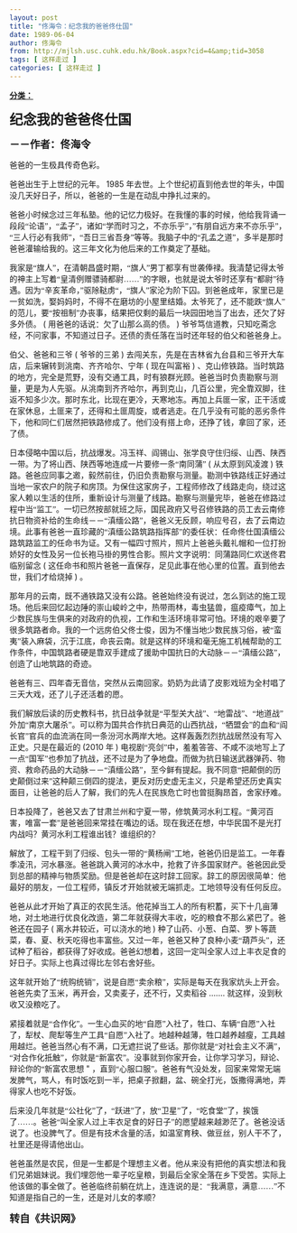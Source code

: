 ```yaml
---
layout: post
title: "佟海令：纪念我的爸爸佟仕国"
date: 1989-06-04
author: 佟海令
from: http://mjlsh.usc.cuhk.edu.hk/Book.aspx?cid=4&amp;tid=3058
tags: [ 这样走过 ]
categories: [ 这样走过 ]
---
```


<div style="margin: 15px 10px 10px 0px;">
<div>
<span id="ctl00_ContentPlaceHolder1_chapter1_SubjectLabel" style="font-weight:bold;text-decoration:underline;">
   分类：
  </span>
</div>
<!--[if gte mso 9]><xml>
 <o:OfficeDocumentSettings>
  <o:AllowPNG/>
 </o:OfficeDocumentSettings>
</xml><![endif]-->
<!--[if gte mso 9]><xml>
 <w:WordDocument>
  <w:View>Normal</w:View>
  <w:Zoom>0</w:Zoom>
  <w:TrackMoves/>
  <w:TrackFormatting/>
  <w:PunctuationKerning/>
  <w:ValidateAgainstSchemas/>
  <w:SaveIfXMLInvalid>false</w:SaveIfXMLInvalid>
  <w:IgnoreMixedContent>false</w:IgnoreMixedContent>
  <w:AlwaysShowPlaceholderText>false</w:AlwaysShowPlaceholderText>
  <w:DoNotPromoteQF/>
  <w:LidThemeOther>EN-US</w:LidThemeOther>
  <w:LidThemeAsian>JA</w:LidThemeAsian>
  <w:LidThemeComplexScript>X-NONE</w:LidThemeComplexScript>
  <w:Compatibility>
   <w:BreakWrappedTables/>
   <w:SnapToGridInCell/>
   <w:WrapTextWithPunct/>
   <w:UseAsianBreakRules/>
   <w:DontGrowAutofit/>
   <w:SplitPgBreakAndParaMark/>
   <w:EnableOpenTypeKerning/>
   <w:DontFlipMirrorIndents/>
   <w:OverrideTableStyleHps/>
   <w:UseFELayout/>
  </w:Compatibility>
  <m:mathPr>
   <m:mathFont m:val="Cambria Math"/>
   <m:brkBin m:val="before"/>
   <m:brkBinSub m:val="&#45;-"/>
   <m:smallFrac m:val="off"/>
   <m:dispDef/>
   <m:lMargin m:val="0"/>
   <m:rMargin m:val="0"/>
   <m:defJc m:val="centerGroup"/>
   <m:wrapIndent m:val="1440"/>
   <m:intLim m:val="subSup"/>
   <m:naryLim m:val="undOvr"/>
  </m:mathPr></w:WordDocument>
</xml><![endif]-->
<!--[if gte mso 9]><xml>
 <w:LatentStyles DefLockedState="false" DefUnhideWhenUsed="true"
  DefSemiHidden="true" DefQFormat="false" DefPriority="99"
  LatentStyleCount="276">
  <w:LsdException Locked="false" Priority="0" SemiHidden="false"
   UnhideWhenUsed="false" QFormat="true" Name="Normal"/>
  <w:LsdException Locked="false" Priority="9" SemiHidden="false"
   UnhideWhenUsed="false" QFormat="true" Name="heading 1"/>
  <w:LsdException Locked="false" Priority="9" QFormat="true" Name="heading 2"/>
  <w:LsdException Locked="false" Priority="9" QFormat="true" Name="heading 3"/>
  <w:LsdException Locked="false" Priority="9" QFormat="true" Name="heading 4"/>
  <w:LsdException Locked="false" Priority="9" QFormat="true" Name="heading 5"/>
  <w:LsdException Locked="false" Priority="9" QFormat="true" Name="heading 6"/>
  <w:LsdException Locked="false" Priority="9" QFormat="true" Name="heading 7"/>
  <w:LsdException Locked="false" Priority="9" QFormat="true" Name="heading 8"/>
  <w:LsdException Locked="false" Priority="9" QFormat="true" Name="heading 9"/>
  <w:LsdException Locked="false" Priority="39" Name="toc 1"/>
  <w:LsdException Locked="false" Priority="39" Name="toc 2"/>
  <w:LsdException Locked="false" Priority="39" Name="toc 3"/>
  <w:LsdException Locked="false" Priority="39" Name="toc 4"/>
  <w:LsdException Locked="false" Priority="39" Name="toc 5"/>
  <w:LsdException Locked="false" Priority="39" Name="toc 6"/>
  <w:LsdException Locked="false" Priority="39" Name="toc 7"/>
  <w:LsdException Locked="false" Priority="39" Name="toc 8"/>
  <w:LsdException Locked="false" Priority="39" Name="toc 9"/>
  <w:LsdException Locked="false" Priority="35" QFormat="true" Name="caption"/>
  <w:LsdException Locked="false" Priority="10" SemiHidden="false"
   UnhideWhenUsed="false" QFormat="true" Name="Title"/>
  <w:LsdException Locked="false" Priority="0" Name="Default Paragraph Font"/>
  <w:LsdException Locked="false" Priority="11" SemiHidden="false"
   UnhideWhenUsed="false" QFormat="true" Name="Subtitle"/>
  <w:LsdException Locked="false" Priority="22" SemiHidden="false"
   UnhideWhenUsed="false" QFormat="true" Name="Strong"/>
  <w:LsdException Locked="false" Priority="20" SemiHidden="false"
   UnhideWhenUsed="false" QFormat="true" Name="Emphasis"/>
  <w:LsdException Locked="false" Priority="59" SemiHidden="false"
   UnhideWhenUsed="false" Name="Table Grid"/>
  <w:LsdException Locked="false" UnhideWhenUsed="false" Name="Placeholder Text"/>
  <w:LsdException Locked="false" Priority="1" SemiHidden="false"
   UnhideWhenUsed="false" QFormat="true" Name="No Spacing"/>
  <w:LsdException Locked="false" Priority="60" SemiHidden="false"
   UnhideWhenUsed="false" Name="Light Shading"/>
  <w:LsdException Locked="false" Priority="61" SemiHidden="false"
   UnhideWhenUsed="false" Name="Light List"/>
  <w:LsdException Locked="false" Priority="62" SemiHidden="false"
   UnhideWhenUsed="false" Name="Light Grid"/>
  <w:LsdException Locked="false" Priority="63" SemiHidden="false"
   UnhideWhenUsed="false" Name="Medium Shading 1"/>
  <w:LsdException Locked="false" Priority="64" SemiHidden="false"
   UnhideWhenUsed="false" Name="Medium Shading 2"/>
  <w:LsdException Locked="false" Priority="65" SemiHidden="false"
   UnhideWhenUsed="false" Name="Medium List 1"/>
  <w:LsdException Locked="false" Priority="66" SemiHidden="false"
   UnhideWhenUsed="false" Name="Medium List 2"/>
  <w:LsdException Locked="false" Priority="67" SemiHidden="false"
   UnhideWhenUsed="false" Name="Medium Grid 1"/>
  <w:LsdException Locked="false" Priority="68" SemiHidden="false"
   UnhideWhenUsed="false" Name="Medium Grid 2"/>
  <w:LsdException Locked="false" Priority="69" SemiHidden="false"
   UnhideWhenUsed="false" Name="Medium Grid 3"/>
  <w:LsdException Locked="false" Priority="70" SemiHidden="false"
   UnhideWhenUsed="false" Name="Dark List"/>
  <w:LsdException Locked="false" Priority="71" SemiHidden="false"
   UnhideWhenUsed="false" Name="Colorful Shading"/>
  <w:LsdException Locked="false" Priority="72" SemiHidden="false"
   UnhideWhenUsed="false" Name="Colorful List"/>
  <w:LsdException Locked="false" Priority="73" SemiHidden="false"
   UnhideWhenUsed="false" Name="Colorful Grid"/>
  <w:LsdException Locked="false" Priority="60" SemiHidden="false"
   UnhideWhenUsed="false" Name="Light Shading Accent 1"/>
  <w:LsdException Locked="false" Priority="61" SemiHidden="false"
   UnhideWhenUsed="false" Name="Light List Accent 1"/>
  <w:LsdException Locked="false" Priority="62" SemiHidden="false"
   UnhideWhenUsed="false" Name="Light Grid Accent 1"/>
  <w:LsdException Locked="false" Priority="63" SemiHidden="false"
   UnhideWhenUsed="false" Name="Medium Shading 1 Accent 1"/>
  <w:LsdException Locked="false" Priority="64" SemiHidden="false"
   UnhideWhenUsed="false" Name="Medium Shading 2 Accent 1"/>
  <w:LsdException Locked="false" Priority="65" SemiHidden="false"
   UnhideWhenUsed="false" Name="Medium List 1 Accent 1"/>
  <w:LsdException Locked="false" UnhideWhenUsed="false" Name="Revision"/>
  <w:LsdException Locked="false" Priority="34" SemiHidden="false"
   UnhideWhenUsed="false" QFormat="true" Name="List Paragraph"/>
  <w:LsdException Locked="false" Priority="29" SemiHidden="false"
   UnhideWhenUsed="false" QFormat="true" Name="Quote"/>
  <w:LsdException Locked="false" Priority="30" SemiHidden="false"
   UnhideWhenUsed="false" QFormat="true" Name="Intense Quote"/>
  <w:LsdException Locked="false" Priority="66" SemiHidden="false"
   UnhideWhenUsed="false" Name="Medium List 2 Accent 1"/>
  <w:LsdException Locked="false" Priority="67" SemiHidden="false"
   UnhideWhenUsed="false" Name="Medium Grid 1 Accent 1"/>
  <w:LsdException Locked="false" Priority="68" SemiHidden="false"
   UnhideWhenUsed="false" Name="Medium Grid 2 Accent 1"/>
  <w:LsdException Locked="false" Priority="69" SemiHidden="false"
   UnhideWhenUsed="false" Name="Medium Grid 3 Accent 1"/>
  <w:LsdException Locked="false" Priority="70" SemiHidden="false"
   UnhideWhenUsed="false" Name="Dark List Accent 1"/>
  <w:LsdException Locked="false" Priority="71" SemiHidden="false"
   UnhideWhenUsed="false" Name="Colorful Shading Accent 1"/>
  <w:LsdException Locked="false" Priority="72" SemiHidden="false"
   UnhideWhenUsed="false" Name="Colorful List Accent 1"/>
  <w:LsdException Locked="false" Priority="73" SemiHidden="false"
   UnhideWhenUsed="false" Name="Colorful Grid Accent 1"/>
  <w:LsdException Locked="false" Priority="60" SemiHidden="false"
   UnhideWhenUsed="false" Name="Light Shading Accent 2"/>
  <w:LsdException Locked="false" Priority="61" SemiHidden="false"
   UnhideWhenUsed="false" Name="Light List Accent 2"/>
  <w:LsdException Locked="false" Priority="62" SemiHidden="false"
   UnhideWhenUsed="false" Name="Light Grid Accent 2"/>
  <w:LsdException Locked="false" Priority="63" SemiHidden="false"
   UnhideWhenUsed="false" Name="Medium Shading 1 Accent 2"/>
  <w:LsdException Locked="false" Priority="64" SemiHidden="false"
   UnhideWhenUsed="false" Name="Medium Shading 2 Accent 2"/>
  <w:LsdException Locked="false" Priority="65" SemiHidden="false"
   UnhideWhenUsed="false" Name="Medium List 1 Accent 2"/>
  <w:LsdException Locked="false" Priority="66" SemiHidden="false"
   UnhideWhenUsed="false" Name="Medium List 2 Accent 2"/>
  <w:LsdException Locked="false" Priority="67" SemiHidden="false"
   UnhideWhenUsed="false" Name="Medium Grid 1 Accent 2"/>
  <w:LsdException Locked="false" Priority="68" SemiHidden="false"
   UnhideWhenUsed="false" Name="Medium Grid 2 Accent 2"/>
  <w:LsdException Locked="false" Priority="69" SemiHidden="false"
   UnhideWhenUsed="false" Name="Medium Grid 3 Accent 2"/>
  <w:LsdException Locked="false" Priority="70" SemiHidden="false"
   UnhideWhenUsed="false" Name="Dark List Accent 2"/>
  <w:LsdException Locked="false" Priority="71" SemiHidden="false"
   UnhideWhenUsed="false" Name="Colorful Shading Accent 2"/>
  <w:LsdException Locked="false" Priority="72" SemiHidden="false"
   UnhideWhenUsed="false" Name="Colorful List Accent 2"/>
  <w:LsdException Locked="false" Priority="73" SemiHidden="false"
   UnhideWhenUsed="false" Name="Colorful Grid Accent 2"/>
  <w:LsdException Locked="false" Priority="60" SemiHidden="false"
   UnhideWhenUsed="false" Name="Light Shading Accent 3"/>
  <w:LsdException Locked="false" Priority="61" SemiHidden="false"
   UnhideWhenUsed="false" Name="Light List Accent 3"/>
  <w:LsdException Locked="false" Priority="62" SemiHidden="false"
   UnhideWhenUsed="false" Name="Light Grid Accent 3"/>
  <w:LsdException Locked="false" Priority="63" SemiHidden="false"
   UnhideWhenUsed="false" Name="Medium Shading 1 Accent 3"/>
  <w:LsdException Locked="false" Priority="64" SemiHidden="false"
   UnhideWhenUsed="false" Name="Medium Shading 2 Accent 3"/>
  <w:LsdException Locked="false" Priority="65" SemiHidden="false"
   UnhideWhenUsed="false" Name="Medium List 1 Accent 3"/>
  <w:LsdException Locked="false" Priority="66" SemiHidden="false"
   UnhideWhenUsed="false" Name="Medium List 2 Accent 3"/>
  <w:LsdException Locked="false" Priority="67" SemiHidden="false"
   UnhideWhenUsed="false" Name="Medium Grid 1 Accent 3"/>
  <w:LsdException Locked="false" Priority="68" SemiHidden="false"
   UnhideWhenUsed="false" Name="Medium Grid 2 Accent 3"/>
  <w:LsdException Locked="false" Priority="69" SemiHidden="false"
   UnhideWhenUsed="false" Name="Medium Grid 3 Accent 3"/>
  <w:LsdException Locked="false" Priority="70" SemiHidden="false"
   UnhideWhenUsed="false" Name="Dark List Accent 3"/>
  <w:LsdException Locked="false" Priority="71" SemiHidden="false"
   UnhideWhenUsed="false" Name="Colorful Shading Accent 3"/>
  <w:LsdException Locked="false" Priority="72" SemiHidden="false"
   UnhideWhenUsed="false" Name="Colorful List Accent 3"/>
  <w:LsdException Locked="false" Priority="73" SemiHidden="false"
   UnhideWhenUsed="false" Name="Colorful Grid Accent 3"/>
  <w:LsdException Locked="false" Priority="60" SemiHidden="false"
   UnhideWhenUsed="false" Name="Light Shading Accent 4"/>
  <w:LsdException Locked="false" Priority="61" SemiHidden="false"
   UnhideWhenUsed="false" Name="Light List Accent 4"/>
  <w:LsdException Locked="false" Priority="62" SemiHidden="false"
   UnhideWhenUsed="false" Name="Light Grid Accent 4"/>
  <w:LsdException Locked="false" Priority="63" SemiHidden="false"
   UnhideWhenUsed="false" Name="Medium Shading 1 Accent 4"/>
  <w:LsdException Locked="false" Priority="64" SemiHidden="false"
   UnhideWhenUsed="false" Name="Medium Shading 2 Accent 4"/>
  <w:LsdException Locked="false" Priority="65" SemiHidden="false"
   UnhideWhenUsed="false" Name="Medium List 1 Accent 4"/>
  <w:LsdException Locked="false" Priority="66" SemiHidden="false"
   UnhideWhenUsed="false" Name="Medium List 2 Accent 4"/>
  <w:LsdException Locked="false" Priority="67" SemiHidden="false"
   UnhideWhenUsed="false" Name="Medium Grid 1 Accent 4"/>
  <w:LsdException Locked="false" Priority="68" SemiHidden="false"
   UnhideWhenUsed="false" Name="Medium Grid 2 Accent 4"/>
  <w:LsdException Locked="false" Priority="69" SemiHidden="false"
   UnhideWhenUsed="false" Name="Medium Grid 3 Accent 4"/>
  <w:LsdException Locked="false" Priority="70" SemiHidden="false"
   UnhideWhenUsed="false" Name="Dark List Accent 4"/>
  <w:LsdException Locked="false" Priority="71" SemiHidden="false"
   UnhideWhenUsed="false" Name="Colorful Shading Accent 4"/>
  <w:LsdException Locked="false" Priority="72" SemiHidden="false"
   UnhideWhenUsed="false" Name="Colorful List Accent 4"/>
  <w:LsdException Locked="false" Priority="73" SemiHidden="false"
   UnhideWhenUsed="false" Name="Colorful Grid Accent 4"/>
  <w:LsdException Locked="false" Priority="60" SemiHidden="false"
   UnhideWhenUsed="false" Name="Light Shading Accent 5"/>
  <w:LsdException Locked="false" Priority="61" SemiHidden="false"
   UnhideWhenUsed="false" Name="Light List Accent 5"/>
  <w:LsdException Locked="false" Priority="62" SemiHidden="false"
   UnhideWhenUsed="false" Name="Light Grid Accent 5"/>
  <w:LsdException Locked="false" Priority="63" SemiHidden="false"
   UnhideWhenUsed="false" Name="Medium Shading 1 Accent 5"/>
  <w:LsdException Locked="false" Priority="64" SemiHidden="false"
   UnhideWhenUsed="false" Name="Medium Shading 2 Accent 5"/>
  <w:LsdException Locked="false" Priority="65" SemiHidden="false"
   UnhideWhenUsed="false" Name="Medium List 1 Accent 5"/>
  <w:LsdException Locked="false" Priority="66" SemiHidden="false"
   UnhideWhenUsed="false" Name="Medium List 2 Accent 5"/>
  <w:LsdException Locked="false" Priority="67" SemiHidden="false"
   UnhideWhenUsed="false" Name="Medium Grid 1 Accent 5"/>
  <w:LsdException Locked="false" Priority="68" SemiHidden="false"
   UnhideWhenUsed="false" Name="Medium Grid 2 Accent 5"/>
  <w:LsdException Locked="false" Priority="69" SemiHidden="false"
   UnhideWhenUsed="false" Name="Medium Grid 3 Accent 5"/>
  <w:LsdException Locked="false" Priority="70" SemiHidden="false"
   UnhideWhenUsed="false" Name="Dark List Accent 5"/>
  <w:LsdException Locked="false" Priority="71" SemiHidden="false"
   UnhideWhenUsed="false" Name="Colorful Shading Accent 5"/>
  <w:LsdException Locked="false" Priority="72" SemiHidden="false"
   UnhideWhenUsed="false" Name="Colorful List Accent 5"/>
  <w:LsdException Locked="false" Priority="73" SemiHidden="false"
   UnhideWhenUsed="false" Name="Colorful Grid Accent 5"/>
  <w:LsdException Locked="false" Priority="60" SemiHidden="false"
   UnhideWhenUsed="false" Name="Light Shading Accent 6"/>
  <w:LsdException Locked="false" Priority="61" SemiHidden="false"
   UnhideWhenUsed="false" Name="Light List Accent 6"/>
  <w:LsdException Locked="false" Priority="62" SemiHidden="false"
   UnhideWhenUsed="false" Name="Light Grid Accent 6"/>
  <w:LsdException Locked="false" Priority="63" SemiHidden="false"
   UnhideWhenUsed="false" Name="Medium Shading 1 Accent 6"/>
  <w:LsdException Locked="false" Priority="64" SemiHidden="false"
   UnhideWhenUsed="false" Name="Medium Shading 2 Accent 6"/>
  <w:LsdException Locked="false" Priority="65" SemiHidden="false"
   UnhideWhenUsed="false" Name="Medium List 1 Accent 6"/>
  <w:LsdException Locked="false" Priority="66" SemiHidden="false"
   UnhideWhenUsed="false" Name="Medium List 2 Accent 6"/>
  <w:LsdException Locked="false" Priority="67" SemiHidden="false"
   UnhideWhenUsed="false" Name="Medium Grid 1 Accent 6"/>
  <w:LsdException Locked="false" Priority="68" SemiHidden="false"
   UnhideWhenUsed="false" Name="Medium Grid 2 Accent 6"/>
  <w:LsdException Locked="false" Priority="69" SemiHidden="false"
   UnhideWhenUsed="false" Name="Medium Grid 3 Accent 6"/>
  <w:LsdException Locked="false" Priority="70" SemiHidden="false"
   UnhideWhenUsed="false" Name="Dark List Accent 6"/>
  <w:LsdException Locked="false" Priority="71" SemiHidden="false"
   UnhideWhenUsed="false" Name="Colorful Shading Accent 6"/>
  <w:LsdException Locked="false" Priority="72" SemiHidden="false"
   UnhideWhenUsed="false" Name="Colorful List Accent 6"/>
  <w:LsdException Locked="false" Priority="73" SemiHidden="false"
   UnhideWhenUsed="false" Name="Colorful Grid Accent 6"/>
  <w:LsdException Locked="false" Priority="19" SemiHidden="false"
   UnhideWhenUsed="false" QFormat="true" Name="Subtle Emphasis"/>
  <w:LsdException Locked="false" Priority="21" SemiHidden="false"
   UnhideWhenUsed="false" QFormat="true" Name="Intense Emphasis"/>
  <w:LsdException Locked="false" Priority="31" SemiHidden="false"
   UnhideWhenUsed="false" QFormat="true" Name="Subtle Reference"/>
  <w:LsdException Locked="false" Priority="32" SemiHidden="false"
   UnhideWhenUsed="false" QFormat="true" Name="Intense Reference"/>
  <w:LsdException Locked="false" Priority="33" SemiHidden="false"
   UnhideWhenUsed="false" QFormat="true" Name="Book Title"/>
  <w:LsdException Locked="false" Priority="37" Name="Bibliography"/>
  <w:LsdException Locked="false" Priority="39" QFormat="true" Name="TOC Heading"/>
 </w:LatentStyles>
</xml><![endif]-->
<!--[if gte mso 10]>
<style>
 /* Style Definitions */
table.MsoNormalTable
	{mso-style-name:"Table Normal";
	mso-tstyle-rowband-size:0;
	mso-tstyle-colband-size:0;
	mso-style-noshow:yes;
	mso-style-priority:99;
	mso-style-parent:"";
	mso-padding-alt:0in 5.4pt 0in 5.4pt;
	mso-para-margin:0in;
	mso-para-margin-bottom:.0001pt;
	mso-pagination:widow-orphan;
	font-size:10.0pt;
	font-family:"Times New Roman";}
</style>
<![endif]-->
<!--StartFragment-->
<p class="MsoNormal">
<o:p>
<b>
<font size="4">
</font>
</b>
</o:p>
</p>
<p class="MsoNormal">
<b>
<span lang="ZH-CN" style="font-family: 宋体;">
<font size="5">
     纪念我的爸爸佟仕国
    </font>
</span>
<font size="4">
<o:p>
</o:p>
</font>
</b>
</p>
<p class="MsoNormal">
<span lang="ZH-CN" style='font-family:宋体;mso-ascii-font-family:
"Times New Roman"'>
<b>
<font size="4">
     －－作者：佟海令
    </font>
</b>
</span>
<o:p>
</o:p>
</p>
<p class="MsoNormal">
<o:p>
</o:p>
</p>
<p class="MsoNormal">
<span lang="ZH-CN" style='font-family:宋体;mso-ascii-font-family:
"Times New Roman"'>
   爸爸的一生极具传奇色彩。
  </span>
<o:p>
</o:p>
</p>
<p class="MsoNormal">
<span lang="ZH-CN" style='font-family:宋体;mso-ascii-font-family:
"Times New Roman"'>
   爸爸出生于上世纪的元年。
  </span>
  1985
  <span lang="ZH-CN" style='font-family:
宋体;mso-ascii-font-family:"Times New Roman"'>
   年去世。上个世纪初直到他去世的年头，中国没几天好日子，所以，爸爸的一生是在动乱中挣扎过来的。
  </span>
<o:p>
</o:p>
</p>
<p class="MsoNormal">
<span lang="ZH-CN" style='font-family:宋体;mso-ascii-font-family:
"Times New Roman"'>
   爸爸小时候念过三年私塾。他的记忆力极好。在我懂的事的时候，他给我背诵一段段“论语”，“孟子”，诸如“学而时习之，不亦乐乎”，”有朋自远方来不亦乐乎”，“三人行必有我师”，“吾日三省吾身”等等。我脑子中的“孔孟之道”，多半是那时爸爸灌输给我的。这三年文化为他后来的工作奠定了基础。
  </span>
<o:p>
</o:p>
</p>
<p class="MsoNormal">
<span lang="ZH-CN" style='font-family:宋体;mso-ascii-font-family:
"Times New Roman"'>
   我家是“旗人”，在清朝昌盛时期，“旗人”男丁都享有世袭俸禄。我清楚记得太爷的神主上写着“皇清例赠骠骑都尉……”的字眼，也就是说太爷时还享有“都尉”待遇。因为“辛亥革命，”驱除鞑虏“，“旗人”家沦为阶下囚。到爸爸成年，家里已是一贫如洗，娶妈妈时，不得不在磨坊的小屋里结婚。太爷死了，还不能跌“旗人”的范儿，要“按祖制”办丧事，结果把仅剩的最后一块园田地当了出去，还欠了好多外债。
  </span>
  (
  <span lang="ZH-CN" style='font-family:宋体;mso-ascii-font-family:"Times New Roman"'>
   用爸爸的话说：欠了山那么高的债。
  </span>
  )
  <span lang="ZH-CN" style='font-family:宋体;mso-ascii-font-family:"Times New Roman"'>
   爷爷笃信道教，只知吃斋念经，不问家事，不知道过日子。还债的责任落在当时还年轻的伯父和爸爸身上。
  </span>
<o:p>
</o:p>
</p>
<p class="MsoNormal">
<span lang="ZH-CN" style='font-family:宋体;mso-ascii-font-family:
"Times New Roman"'>
   伯父、爸爸和三爷
  </span>
  (
  <span lang="ZH-CN" style='font-family:宋体;
mso-ascii-font-family:"Times New Roman"'>
   爷爷的三弟
  </span>
  )
  <span lang="ZH-CN" style='font-family:宋体;mso-ascii-font-family:"Times New Roman"'>
   去闯关东，先是在吉林省九台县和三爷开大车店，后来辗转到洮南、齐齐哈尔、宁年
  </span>
  (
  <span lang="ZH-CN" style='font-family:宋体;mso-ascii-font-family:"Times New Roman"'>
   现在叫富裕
  </span>
  )
  <span lang="ZH-CN" style='font-family:宋体;mso-ascii-font-family:"Times New Roman"'>
   、克山修铁路。当时筑路的地方，完全是荒野，没有交通工具，时有狼群光顾。爸爸当时负责勘察与测量，更是为人先驱。从洮南到齐齐哈尔，再到克山，几百公里，完全靠双脚，往返不知多少次。那时东北，比现在更冷，天寒地冻。再加上兵匪一家，正干活或在家休息，土匪来了，还得和土匪周旋，或者逃走。在几乎没有可能的恶劣条件下，他和同仁们居然把铁路修成了。他们没有搭上命，还挣了钱，拿回了家，还了债。
  </span>
<o:p>
</o:p>
</p>
<p class="MsoNormal">
<span lang="ZH-CN" style='font-family:宋体;mso-ascii-font-family:
"Times New Roman"'>
   日本侵略中国以后，抗战爆发。冯玉祥、阎锡山、张学良守住归绥、山西、陕西一带。为了将山西、陕西等地连成一片要修一条“南同蒲”
  </span>
  (
  <span lang="ZH-CN" style='font-family:宋体;mso-ascii-font-family:"Times New Roman"'>
   从太原到风凌渡
  </span>
  )
  <span lang="ZH-CN" style='font-family:宋体;mso-ascii-font-family:"Times New Roman"'>
   铁路。爸爸应同事之邀，毅然前往，仍旧负责勘察与测量。勘测中铁路线正好通过当地一家农户的院子和房顶。为保住这家房子，工程师修改了线路走向，绕过这家人赖以生活的住所，重新设计与测量了线路。勘察与测量完毕，爸爸在修路过程中当“监工”。一切已然按部就班之际，国民政府又号召修铁路的员工去云南修抗日物资补给的生命线－－“滇缅公路”，爸爸义无反顾，响应号召，去了云南边境。此事有爸爸一直珍藏的“滇缅公路筑路指挥部”的委任状：任命佟仕国滇缅公路筑路监工的任命书为证。又有一幅四寸照片，照片上爸爸头戴礼帽和一位打扮娇好的女性及另一位长袍马褂的男性合影。照片文字说明：同蒲路同仁欢送佟君临别留念
  </span>
  (
  <span lang="ZH-CN" style='font-family:宋体;mso-ascii-font-family:"Times New Roman"'>
   这任命书和照片爸爸一直保存，足见此事在他心里的位置。直到他去世，我们才给烧掉
  </span>
  )
  <span lang="ZH-CN" style='font-family:宋体;mso-ascii-font-family:"Times New Roman"'>
   。
  </span>
<o:p>
</o:p>
</p>
<p class="MsoNormal">
<span lang="ZH-CN" style='font-family:宋体;mso-ascii-font-family:
"Times New Roman"'>
   那年月的云南，既不通铁路又没有公路。爸爸始终没有说过，怎么到达的施工现场。他后来回忆起边陲的崇山峻岭之中，热带雨林，毒虫猛兽，瘟疫瘴气，加上少数民族与生俱来的对政府的仇视，工作和生活环境非常可怕。环境的艰辛要了很多筑路者命。我的一个远房伯父佟士俊，因为不懂当地少数民族习俗，被“蛮夷”装入麻袋，沉于江底，命丧云南。就是这样的环境和毫无施工机械帮助的工作条件，中国筑路者硬是靠双手建成了援助中国抗日的大动脉－－“滇缅公路”，创造了山地筑路的奇迹。
  </span>
<o:p>
</o:p>
</p>
<p class="MsoNormal">
<span lang="ZH-CN" style='font-family:宋体;mso-ascii-font-family:
"Times New Roman"'>
   爸爸有三、四年杳无音信，突然从云南回家。奶奶为此请了皮影戏班为全村唱了三天大戏，还了儿子还活着的愿。
  </span>
<o:p>
</o:p>
</p>
<p class="MsoNormal">
<span lang="ZH-CN" style='font-family:宋体;mso-ascii-font-family:
"Times New Roman"'>
   我们解放后读的历史教科书，抗日战争就是“平型关大战”、“地雷战”、“地道战”外加“南京大屠杀”。可以称为国共合作抗日典范的山西抗战，“牺盟会”的血和“阎长官”官兵的血流淌在同一条汾河水两岸大地。这样轰轰烈烈抗战居然没有写入正史。只是在最近的
  </span>
  (2010
  <span lang="ZH-CN" style='font-family:宋体;mso-ascii-font-family:"Times New Roman"'>
   年
  </span>
  )
  <span lang="ZH-CN" style='font-family:宋体;mso-ascii-font-family:"Times New Roman"'>
   电视剧“亮剑”中，羞羞答答、不咸不淡地写上了一点“国军”也参加了抗战，还不过是为了争地盘。而做为抗日输送武器弹药、物资、救命药品的大动脉－－“滇缅公路”，至今鲜有提起。我不同意“把颠倒的历史颠倒过来”这种颠三倒四的提法，更反对历史虚无主义，只是希望还历史真实面目，让爸爸的后人了解，我们的先人在民族危亡时也曾挺胸昂首，舍家纾难。
  </span>
<o:p>
</o:p>
</p>
<p class="MsoNormal">
<span lang="ZH-CN" style='font-family:宋体;mso-ascii-font-family:
"Times New Roman"'>
   日本投降了，爸爸又去了甘肃兰州和宁夏一带，修筑黄河水利工程。“黄河百害，唯富一套”是爸爸回来常挂在嘴边的话。现在我还在想，中华民国不是光打内战吗？黄河水利工程谁出钱？谁组织的？
  </span>
<o:p>
</o:p>
</p>
<p class="MsoNormal">
<span lang="ZH-CN" style='font-family:宋体;mso-ascii-font-family:
"Times New Roman"'>
   解放了，工程干到了归绥、包头一带的“黄杨闸”工地，爸爸仍旧是监工。一年春季凌汛，河水暴涨。爸爸跳入黄河的冰水中，抢救了许多国家财产。爸爸因此受到总部的精神与物质奖励。但是爸爸却在这时辞工回家。辞工的原因很简单：他最好的朋友，一位工程师，镇反才开始就被无端抓走。工地领导没有任何反应。
  </span>
<o:p>
</o:p>
</p>
<p class="MsoNormal">
<span lang="ZH-CN" style='font-family:宋体;mso-ascii-font-family:
"Times New Roman"'>
   爸爸从此才开始了真正的农民生活。他花掉当工人的所有积蓄，买下十几亩薄地，对土地进行优良化改造，第二年就获得大丰收，吃的粮食不那么紧巴了。爸爸还在园子
  </span>
  (
  <span lang="ZH-CN" style='font-family:宋体;mso-ascii-font-family:"Times New Roman"'>
   离水井较近，可以浇水的地
  </span>
  )
  <span lang="ZH-CN" style='font-family:宋体;mso-ascii-font-family:"Times New Roman"'>
   种了山药、小葱、白菜、罗卜等蔬菜，春、夏、秋天吃得也丰富些。又过一年，爸爸又种了良种小麦“葫芦头”，还试种了稻谷，都获得了好收成。爸爸幻想着，这回一定叫全家人过上丰衣足食的好日子。实际上也真过得比左邻右舍好些。
  </span>
<o:p>
</o:p>
</p>
<p class="MsoNormal">
<span lang="ZH-CN" style='font-family:宋体;mso-ascii-font-family:
"Times New Roman"'>
   这年就开始了“统购统销”，说是自愿“卖余粮”，实际是每天在我家炕头上开会。爸爸先卖了玉米，再开会，又卖麦子，还不行，又卖稻谷
  </span>
  .......
  <span lang="ZH-CN" style='font-family:宋体;mso-ascii-font-family:"Times New Roman"'>
   就这样，没到秋收又没粮吃了。
  </span>
<o:p>
</o:p>
</p>
<p class="MsoNormal">
<span lang="ZH-CN" style='font-family:宋体;mso-ascii-font-family:
"Times New Roman"'>
   紧接着就是“合作化”。一生心血买的地“自愿”入社了，牲口、车辆“自愿”入社了，犁杖、爬犁等生产工具“自愿”入社了。地越种越薄，牲口越养越瘦，工具越用越烂。爸爸当然心有不满，口无遮拦说了些话。那你就是“对社会主义不满”，“对合作化抵触”，你就是“新富农”。没事就到你家开会，让你学习学习，辩论、辩论你的“新富农思想
  </span>
  "
  <span lang="ZH-CN" style='font-family:宋体;mso-ascii-font-family:"Times New Roman"'>
   ，直到“心服口服”。爸爸有气没处发，回家来常常无端发脾气，骂人，有时饭吃到一半，把桌子掀翻，盆、碗全打光，饭撒得满地，弄得家人也吃不好饭。
  </span>
<o:p>
</o:p>
</p>
<p class="MsoNormal">
<span lang="ZH-CN" style='font-family:宋体;mso-ascii-font-family:
"Times New Roman"'>
   后来没几年就是“公社化”了，“跃进”了，放“卫星”了，“吃食堂”了，挨饿了……。爸爸“叫全家人过上丰衣足食的好日子”的愿望越来越渺茫了。爸爸没话说了。也没脾气了。但是有技术含量的活，如温室育秧、做豆丝，别人干不了，社里还是得请他出山。
  </span>
<o:p>
</o:p>
</p>
<p class="MsoNormal">
<span lang="ZH-CN" style='font-family:宋体;mso-ascii-font-family:
"Times New Roman"'>
   爸爸虽然是农民，但是一生都是个理想主义者。他从来没有把他的真实想法和我们兄弟姐妹说。我们埋怨他一辈子吃皇粮，到最后全家全落在乡下受苦。实际上他该做的事全做了。爸爸临终前躺在炕上，连连说的是：“我满意，满意……”不知道是指自己的一生，还是对儿女的孝顺？
  </span>
<o:p>
</o:p>
</p>
<p class="MsoNormal">
<o:p>
</o:p>
</p>
<p class="MsoNormal">
<span lang="ZH-CN" style='font-family:宋体;mso-ascii-font-family:
"Times New Roman"'>
<b>
<font size="4">
     转自《共识网》
    </font>
</b>
</span>
<o:p>
</o:p>
</p>
<!--EndFragment-->
</div>
